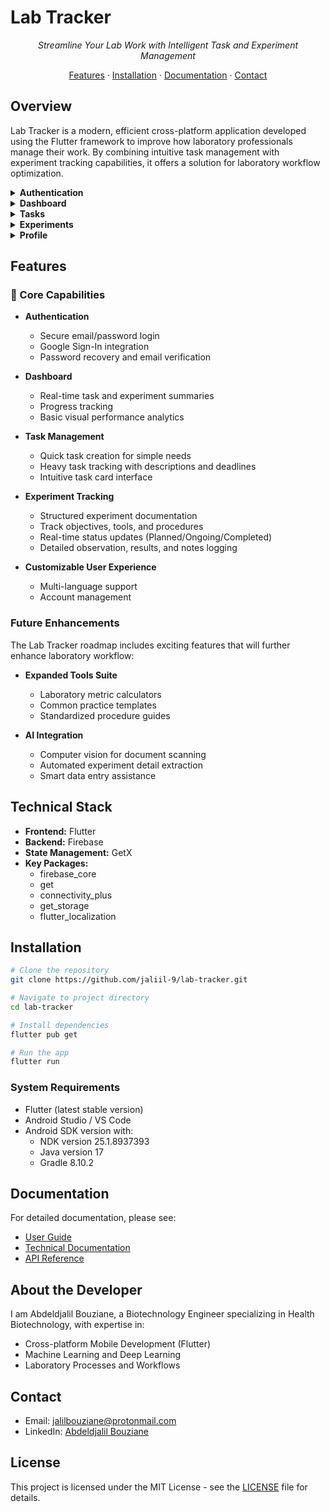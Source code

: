 # Lab Tracker

<div align="center">
    
*Streamline Your Lab Work with Intelligent Task and Experiment Management*

[Features](#features) · [Installation](#installation) · [Documentation](#documentation) · [Contact](#contact)

</div>

## Overview

Lab Tracker is a modern, efficient cross-platform application developed using the Flutter framework to improve how laboratory professionals manage their work. By combining intuitive task management with experiment tracking capabilities, it offers a solution for laboratory workflow optimization.

<details>
<summary><strong>Authentication</strong></summary>

![Authentication 1](https://github.com/jaliil-9/lab-tracker/blob/main/assets/screenshots/authentication/Screenshot_2025-01-18-09-54-28-478_com.example.lab_tracker_app.jpg)
![Authentication 2](https://github.com/jaliil-9/lab-tracker/blob/main/assets/screenshots/authentication/Screenshot_2025-01-18-09-54-38-249_com.example.lab_tracker_app.jpg)
![Authentication 3](https://github.com/jaliil-9/lab-tracker/blob/main/assets/screenshots/authentication/Screenshot_2025-01-18-09-54-33-567_com.example.lab_tracker_app.jpg)

</details>

<details>
<summary><strong>Dashboard</strong></summary>

![Dashboard 1](https://github.com/jaliil-9/lab-tracker/blob/main/assets/screenshots/dashboard/Screenshot_2025-01-18-09-55-24-481_com.example.lab_tracker_app.jpg)
![Dashboard 2](https://github.com/jaliil-9/lab-tracker/blob/main/assets/screenshots/dashboard/Screenshot_2025-01-18-09-55-24-481_com.example.lab_tracker_app.jpg)

</details>

<details>
<summary><strong>Tasks</strong></summary>

![Task 1](https://github.com/jaliil-9/lab-tracker/blob/main/assets/screenshots/task%20managemnet/Screenshot_2025-01-18-09-55-32-889_com.example.lab_tracker_app.jpg)
![Task 2](https://github.com/jaliil-9/lab-tracker/blob/main/assets/screenshots/task%20managemnet/Screenshot_2025-01-18-09-55-37-537_com.example.lab_tracker_app.jpg)
![Task 3](https://github.com/jaliil-9/lab-tracker/blob/main/assets/screenshots/task%20managemnet/Screenshot_2025-01-18-09-55-43-046_com.example.lab_tracker_app.jpg)

</details>

<details>
<summary><strong>Experiments</strong></summary>

![Experiment 1](https://github.com/jaliil-9/lab-tracker/blob/main/assets/screenshots/experiment%20managemnet/Screenshot_2025-01-18-09-55-55-662_com.example.lab_tracker_app.jpg)
![Experiment 2](https://github.com/jaliil-9/lab-tracker/blob/main/assets/screenshots/experiment%20managemnet/Screenshot_2025-01-18-09-56-04-399_com.example.lab_tracker_app.jpg)
![Experiment 3](https://github.com/jaliil-9/lab-tracker/blob/main/assets/screenshots/experiment%20managemnet/Screenshot_2025-01-18-09-56-07-470_com.example.lab_tracker_app.jpg)
![Experiment 4](https://github.com/jaliil-9/lab-tracker/blob/main/assets/screenshots/experiment%20managemnet/Screenshot_2025-01-18-09-56-11-933_com.example.lab_tracker_app.jpg)

</details>

<details>
<summary><strong>Profile</strong></summary>

![Profile 1](https://github.com/jaliil-9/lab-tracker/blob/main/assets/screenshots/profile/Screenshot_2025-01-18-09-56-14-340_com.example.lab_tracker_app.jpg)
![Profile 2](https://github.com/jaliil-9/lab-tracker/blob/main/assets/screenshots/profile/Screenshot_2025-01-18-09-56-19-360_com.example.lab_tracker_app.jpg)
![Profile 3](https://github.com/jaliil-9/lab-tracker/blob/main/assets/screenshots/profile/Screenshot_2025-01-18-09-56-22-289_com.example.lab_tracker_app.jpg)
![Profile 4](https://github.com/jaliil-9/lab-tracker/blob/main/assets/screenshots/profile/Screenshot_2025-01-18-09-56-25-900_com.example.lab_tracker_app.jpg)

</details>



## Features

### 🔬 Core Capabilities

- **Authentication**
  - Secure email/password login
  - Google Sign-In integration
  - Password recovery and email verification

- **Dashboard**
  - Real-time task and experiment summaries
  - Progress tracking
  - Basic visual performance analytics

- **Task Management**
  - Quick task creation for simple needs
  - Heavy task tracking with descriptions and deadlines
  - Intuitive task card interface

- **Experiment Tracking**
  - Structured experiment documentation
  - Track objectives, tools, and procedures
  - Real-time status updates (Planned/Ongoing/Completed)
  - Detailed observation, results, and notes logging

- **Customizable User Experience**
  - Multi-language support
  - Account management

### Future Enhancements

The Lab Tracker roadmap includes exciting features that will further enhance laboratory workflow:

- **Expanded Tools Suite**
  - Laboratory metric calculators
  - Common practice templates
  - Standardized procedure guides

- **AI Integration**
  - Computer vision for document scanning
  - Automated experiment detail extraction
  - Smart data entry assistance

## Technical Stack

- **Frontend:** Flutter
- **Backend:** Firebase
- **State Management:** GetX
- **Key Packages:**
  - firebase_core
  - get
  - connectivity_plus
  - get_storage
  - flutter_localization

## Installation

```bash
# Clone the repository
git clone https://github.com/jaliil-9/lab-tracker.git

# Navigate to project directory
cd lab-tracker

# Install dependencies
flutter pub get

# Run the app
flutter run
```

### System Requirements

- Flutter (latest stable version)
- Android Studio / VS Code
- Android SDK version with:
  - NDK version 25.1.8937393
  - Java version 17
  - Gradle 8.10.2

## Documentation

For detailed documentation, please see:
- [User Guide](docs/USER_GUIDE.md)
- [Technical Documentation](docs/TECHNICAL.md)
- [API Reference](docs/API.md)

## About the Developer

I am Abdeldjalil Bouziane, a Biotechnology Engineer specializing in Health Biotechnology, with expertise in:
- Cross-platform Mobile Development (Flutter)
- Machine Learning and Deep Learning
- Laboratory Processes and Workflows

## Contact

- Email: jalilbouziane@protonmail.com
- LinkedIn: [Abdeldjalil Bouziane](https://www.linkedin.com/in/abdeldjalil-bouziane-0a7079288/)

## License

This project is licensed under the MIT License - see the [LICENSE](LICENSE) file for details.

